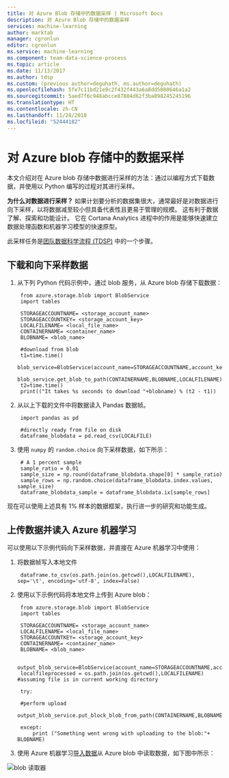 ```yaml
---
title: 对 Azure Blob 存储中的数据采样 | Microsoft Docs
description: 对 Azure Blob 存储中的数据采样
services: machine-learning
author: marktab
manager: cgronlun
editor: cgronlun
ms.service: machine-learning
ms.component: team-data-science-process
ms.topic: article
ms.date: 11/13/2017
ms.author: tdsp
ms.custom: (previous author=deguhath, ms.author=deguhath)
ms.openlocfilehash: 5fe7c11bd21e9c2f432f443a6a8dd5880646a1a2
ms.sourcegitcommit: 5aed7f6c948abcce87884d62f3ba098245245196
ms.translationtype: HT
ms.contentlocale: zh-CN
ms.lasthandoff: 11/28/2018
ms.locfileid: "52444182"
---
```

# <a name="heading"></a>对 Azure blob 存储中的数据采样

本文介绍对在 Azure blob 存储中数据进行采样的方法：通过以编程方式下载数据，并使用以 Python 编写的过程对其进行采样。

**为什么对数据进行采样？**
如果计划要分析的数据集很大，通常最好是对数据进行向下采样，以将数据减至较小但具备代表性且更易于管理的规模。 这有利于数据了解、探索和功能设计。 它在 Cortana Analytics 进程中的作用是能够快速建立数据处理函数和机器学习模型的快速原型。

此采样任务是[团队数据科学流程 (TDSP)](https://azure.microsoft.com/documentation/learning-paths/cortana-analytics-process/) 中的一个步骤。

## <a name="download-and-down-sample-data"></a>下载和向下采样数据
1. 从下列 Python 代码示例中，通过 blob 服务，从 Azure blob 存储下载数据： 
   
        from azure.storage.blob import BlobService
        import tables
   
        STORAGEACCOUNTNAME= <storage_account_name>
        STORAGEACCOUNTKEY= <storage_account_key>
        LOCALFILENAME= <local_file_name>        
        CONTAINERNAME= <container_name>
        BLOBNAME= <blob_name>
   
        #download from blob
        t1=time.time()
        blob_service=BlobService(account_name=STORAGEACCOUNTNAME,account_key=STORAGEACCOUNTKEY)
        blob_service.get_blob_to_path(CONTAINERNAME,BLOBNAME,LOCALFILENAME)
        t2=time.time()
        print(("It takes %s seconds to download "+blobname) % (t2 - t1))

2. 从以上下载的文件中将数据读入 Pandas 数据帧。
   
        import pandas as pd
   
        #directly ready from file on disk
        dataframe_blobdata = pd.read_csv(LOCALFILE)

3. 使用 `numpy` 的 `random.choice` 向下采样数据，如下所示：
   
        # A 1 percent sample
        sample_ratio = 0.01 
        sample_size = np.round(dataframe_blobdata.shape[0] * sample_ratio)
        sample_rows = np.random.choice(dataframe_blobdata.index.values, sample_size)
        dataframe_blobdata_sample = dataframe_blobdata.ix[sample_rows]

现在可以使用上述具有 1% 样本的数据框架，执行进一步的研究和功能生成。

## <a name="heading"></a>上传数据并读入 Azure 机器学习
可以使用以下示例代码向下采样数据，并直接在 Azure 机器学习中使用：

1. 将数据帧写入本地文件
   
        dataframe.to_csv(os.path.join(os.getcwd(),LOCALFILENAME), sep='\t', encoding='utf-8', index=False)

2. 使用以下示例代码将本地文件上传到 Azure blob：
   
        from azure.storage.blob import BlobService
        import tables
   
        STORAGEACCOUNTNAME= <storage_account_name>
        LOCALFILENAME= <local_file_name>
        STORAGEACCOUNTKEY= <storage_account_key>
        CONTAINERNAME= <container_name>
        BLOBNAME= <blob_name>
   
        output_blob_service=BlobService(account_name=STORAGEACCOUNTNAME,account_key=STORAGEACCOUNTKEY)    
        localfileprocessed = os.path.join(os.getcwd(),LOCALFILENAME) #assuming file is in current working directory
   
        try:
   
        #perform upload
        output_blob_service.put_block_blob_from_path(CONTAINERNAME,BLOBNAME,localfileprocessed)
   
        except:            
            print ("Something went wrong with uploading to the blob:"+ BLOBNAME)

3. 使用 Azure 机器学习[导入数据](https://msdn.microsoft.com/library/azure/4e1b0fe6-aded-4b3f-a36f-39b8862b9004/)从 Azure blob 中读取数据，如下图中所示：

![blob 读取器](./media/sample-data-blob/reader_blob.png)

